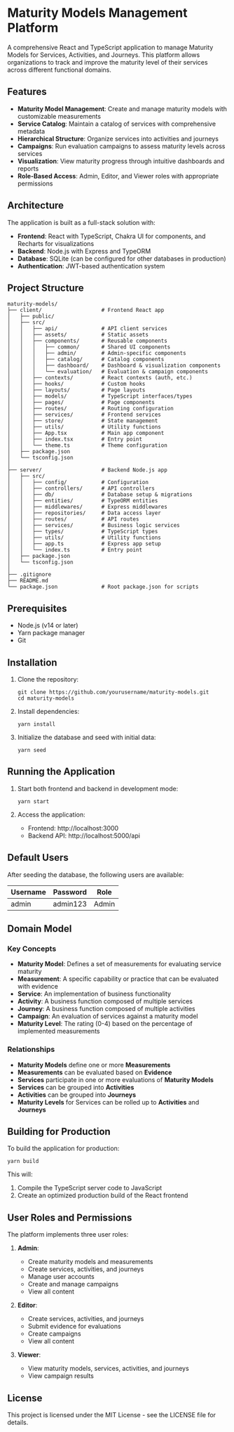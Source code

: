 # Maturity Models Management Platform

A comprehensive React and TypeScript application to manage Maturity Models for Services, Activities, and Journeys. This platform allows organizations to track and improve the maturity level of their services across different functional domains.

## Features

- **Maturity Model Management**: Create and manage maturity models with customizable measurements
- **Service Catalog**: Maintain a catalog of services with comprehensive metadata
- **Hierarchical Structure**: Organize services into activities and journeys
- **Campaigns**: Run evaluation campaigns to assess maturity levels across services
- **Visualization**: View maturity progress through intuitive dashboards and reports
- **Role-Based Access**: Admin, Editor, and Viewer roles with appropriate permissions

## Architecture

The application is built as a full-stack solution with:

- **Frontend**: React with TypeScript, Chakra UI for components, and Recharts for visualizations
- **Backend**: Node.js with Express and TypeORM
- **Database**: SQLite (can be configured for other databases in production)
- **Authentication**: JWT-based authentication system

## Project Structure

```
maturity-models/
├── client/                   # Frontend React app
│   ├── public/
│   ├── src/
│   │   ├── api/              # API client services
│   │   ├── assets/           # Static assets 
│   │   ├── components/       # Reusable components
│   │   │   ├── common/       # Shared UI components
│   │   │   ├── admin/        # Admin-specific components
│   │   │   ├── catalog/      # Catalog components
│   │   │   ├── dashboard/    # Dashboard & visualization components
│   │   │   └── evaluation/   # Evaluation & campaign components
│   │   ├── contexts/         # React contexts (auth, etc.)
│   │   ├── hooks/            # Custom hooks
│   │   ├── layouts/          # Page layouts
│   │   ├── models/           # TypeScript interfaces/types
│   │   ├── pages/            # Page components
│   │   ├── routes/           # Routing configuration
│   │   ├── services/         # Frontend services
│   │   ├── store/            # State management
│   │   ├── utils/            # Utility functions
│   │   ├── App.tsx           # Main app component
│   │   ├── index.tsx         # Entry point
│   │   └── theme.ts          # Theme configuration
│   ├── package.json
│   └── tsconfig.json
│
├── server/                   # Backend Node.js app
│   ├── src/
│   │   ├── config/           # Configuration
│   │   ├── controllers/      # API controllers
│   │   ├── db/               # Database setup & migrations
│   │   ├── entities/         # TypeORM entities
│   │   ├── middlewares/      # Express middlewares
│   │   ├── repositories/     # Data access layer
│   │   ├── routes/           # API routes
│   │   ├── services/         # Business logic services
│   │   ├── types/            # TypeScript types
│   │   ├── utils/            # Utility functions
│   │   ├── app.ts            # Express app setup
│   │   └── index.ts          # Entry point
│   ├── package.json
│   └── tsconfig.json
│
├── .gitignore
├── README.md
└── package.json              # Root package.json for scripts
```

## Prerequisites

- Node.js (v14 or later)
- Yarn package manager
- Git

## Installation

1. Clone the repository:
   ```
   git clone https://github.com/yourusername/maturity-models.git
   cd maturity-models
   ```

2. Install dependencies:
   ```
   yarn install
   ```

3. Initialize the database and seed with initial data:
   ```
   yarn seed
   ```

## Running the Application

1. Start both frontend and backend in development mode:
   ```
   yarn start
   ```

2. Access the application:
   - Frontend: http://localhost:3000
   - Backend API: http://localhost:5000/api

## Default Users

After seeding the database, the following users are available:

| Username | Password | Role  |
|----------|----------|-------|
| admin    | admin123 | Admin |

## Domain Model

### Key Concepts

- **Maturity Model**: Defines a set of measurements for evaluating service maturity
- **Measurement**: A specific capability or practice that can be evaluated with evidence
- **Service**: An implementation of business functionality
- **Activity**: A business function composed of multiple services
- **Journey**: A business function composed of multiple activities
- **Campaign**: An evaluation of services against a maturity model
- **Maturity Level**: The rating (0-4) based on the percentage of implemented measurements

### Relationships

- **Maturity Models** define one or more **Measurements**
- **Measurements** can be evaluated based on **Evidence**
- **Services** participate in one or more evaluations of **Maturity Models**
- **Services** can be grouped into **Activities**
- **Activities** can be grouped into **Journeys**
- **Maturity Levels** for Services can be rolled up to **Activities** and **Journeys**

## Building for Production

To build the application for production:

```
yarn build
```

This will:
1. Compile the TypeScript server code to JavaScript
2. Create an optimized production build of the React frontend

## User Roles and Permissions

The platform implements three user roles:

1. **Admin**:
   - Create maturity models and measurements
   - Create services, activities, and journeys
   - Manage user accounts
   - Create and manage campaigns
   - View all content

2. **Editor**:
   - Create services, activities, and journeys
   - Submit evidence for evaluations
   - Create campaigns
   - View all content

3. **Viewer**:
   - View maturity models, services, activities, and journeys
   - View campaign results

## License

This project is licensed under the MIT License - see the LICENSE file for details.
